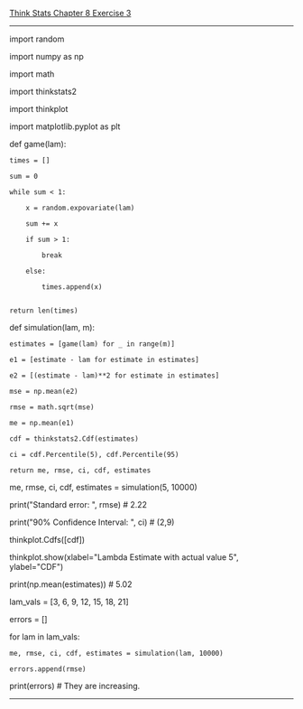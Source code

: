 [Think Stats Chapter 8 Exercise 3](http://greenteapress.com/thinkstats2/html/thinkstats2009.html#toc77)

---

import random

import numpy as np

import math

import thinkstats2

import thinkplot

import matplotlib.pyplot as plt

def game(lam):

	times = []

	sum = 0

	while sum < 1:

		x = random.expovariate(lam)

		sum += x

		if sum > 1:

			break

		else:

			times.append(x)
		

	return len(times)


def simulation(lam, m):

	estimates = [game(lam) for _ in range(m)]

	e1 = [estimate - lam for estimate in estimates]

	e2 = [(estimate - lam)**2 for estimate in estimates]

	mse = np.mean(e2)

	rmse = math.sqrt(mse)

	me = np.mean(e1)

	cdf = thinkstats2.Cdf(estimates)

	ci = cdf.Percentile(5), cdf.Percentile(95)

	return me, rmse, ci, cdf, estimates


me, rmse, ci, cdf, estimates = simulation(5, 10000)

print("Standard error: ", rmse)  # 2.22

print("90% Confidence Interval: ", ci)  # (2,9)

thinkplot.Cdfs([cdf])

thinkplot.show(xlabel="Lambda Estimate with actual value 5", ylabel="CDF")

print(np.mean(estimates))  # 5.02

lam_vals = [3, 6, 9, 12, 15, 18, 21]

errors = []

for lam in lam_vals:

	me, rmse, ci, cdf, estimates = simulation(lam, 10000)

	errors.append(rmse)


print(errors) # They are increasing.

---
